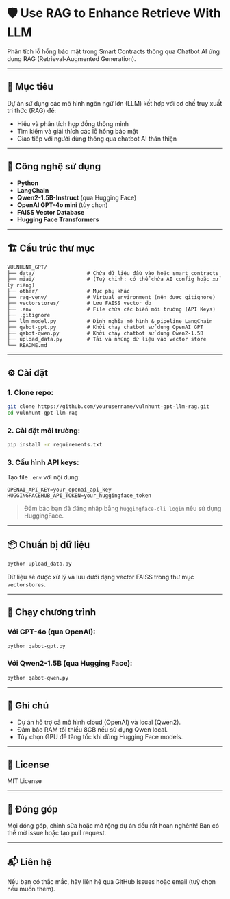 # 🛡️ Use RAG to Enhance Retrieve With LLM

Phân tích lỗ hổng bảo mật trong Smart Contracts thông qua Chatbot AI ứng dụng RAG (Retrieval-Augmented Generation).

---

## 🚀 Mục tiêu

Dự án sử dụng các mô hình ngôn ngữ lớn (LLM) kết hợp với cơ chế truy xuất tri thức (RAG) để:

- Hiểu và phân tích hợp đồng thông minh
- Tìm kiếm và giải thích các lỗ hổng bảo mật
- Giao tiếp với người dùng thông qua chatbot AI thân thiện

---

## 🧠 Công nghệ sử dụng

- **Python**
- **LangChain**
- **Qwen2-1.5B-Instruct** (qua Hugging Face)
- **OpenAI GPT-4o mini** (tùy chọn)
- **FAISS Vector Database**
- **Hugging Face Transformers**

---

## 🏗️ Cấu trúc thư mục

```
VULNHUNT_GPT/
├── data/                 # Chứa dữ liệu đầu vào hoặc smart contracts
├── miai/                 # (Tuỳ chỉnh: có thể chứa AI config hoặc xử lý riêng)
├── other/                # Mục phụ khác
├── rag-venv/             # Virtual environment (nên được gitignore)
├── vectorstores/         # Lưu FAISS vector db
├── .env                  # File chứa các biến môi trường (API Keys)
├── .gitignore
├── llm_model.py          # Định nghĩa mô hình & pipeline LangChain
├── qabot-gpt.py          # Khởi chạy chatbot sử dụng OpenAI GPT
├── qabot-qwen.py         # Khởi chạy chatbot sử dụng Qwen2-1.5B
├── upload_data.py        # Tải và nhúng dữ liệu vào vector store
└── README.md
```

---

## ⚙️ Cài đặt

### 1. Clone repo:

```bash
git clone https://github.com/yourusername/vulnhunt-gpt-llm-rag.git
cd vulnhunt-gpt-llm-rag
```

### 2. Cài đặt môi trường:

```bash
pip install -r requirements.txt
```

### 3. Cấu hình API keys:

Tạo file `.env` với nội dung:

```
OPENAI_API_KEY=your_openai_api_key
HUGGINGFACEHUB_API_TOKEN=your_huggingface_token
```

> Đảm bảo bạn đã đăng nhập bằng `huggingface-cli login` nếu sử dụng HuggingFace.

---

## 📦 Chuẩn bị dữ liệu

```bash
python upload_data.py
```

Dữ liệu sẽ được xử lý và lưu dưới dạng vector FAISS trong thư mục `vectorstores`.

---

## 🧪 Chạy chương trình

### Với GPT-4o (qua OpenAI):

```bash
python qabot-gpt.py
```

### Với Qwen2-1.5B (qua Hugging Face):

```bash
python qabot-qwen.py
```

---

## 📌 Ghi chú

- Dự án hỗ trợ cả mô hình cloud (OpenAI) và local (Qwen2).
- Đảm bảo RAM tối thiểu 8GB nếu sử dụng Qwen local.
- Tùy chọn GPU để tăng tốc khi dùng Hugging Face models.

---

## 📜 License

MIT License

---

## 🙌 Đóng góp

Mọi đóng góp, chỉnh sửa hoặc mở rộng dự án đều rất hoan nghênh! Bạn có thể mở issue hoặc tạo pull request.

---

## 📬 Liên hệ

Nếu bạn có thắc mắc, hãy liên hệ qua GitHub Issues hoặc email (tuỳ chọn nếu muốn thêm).
